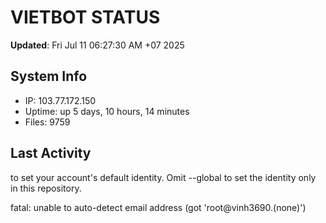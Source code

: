 # VIETBOT STATUS
**Updated**: Fri Jul 11 06:27:30 AM +07 2025

## System Info
- IP: 103.77.172.150
- Uptime: up 5 days, 10 hours, 14 minutes
- Files: 9759

## Last Activity

to set your account's default identity.
Omit --global to set the identity only in this repository.

fatal: unable to auto-detect email address (got 'root@vinh3690.(none)')
